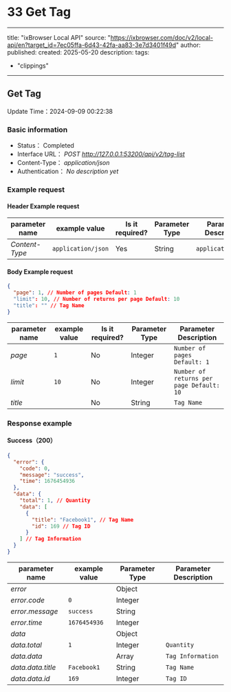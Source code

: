 # 33 Get Tag

---
title: "ixBrowser Local API"
source: "https://ixbrowser.com/doc/v2/local-api/en?target_id=7ec05ffa-6d43-42fa-aa83-3e7d3401f49d"
author:
published:
created: 2025-05-20
description:
tags:
  - "clippings"
---

## Get Tag

Update Time：2024-09-09 00:22:38

### Basic information

- Status： Completed
- Interface URL： *POST* *http://127.0.0.1:53200/api/v2/tag-list*
- Content-Type： *application/json*
- Authentication： *No description yet*

### Example request

#### Header Example request

| parameter name | example value | Is it required? | Parameter Type | Parameter Description |
| --- | --- | --- | --- | --- |
| *Content-Type* | `application/json` | Yes | String | `application/json` |

#### Body Example request

```json
{
  "page": 1, // Number of pages Default: 1
  "limit": 10, // Number of returns per page Default: 10
  "title": "" // Tag Name
}
```

| parameter name | example value | Is it required? | Parameter Type | Parameter Description |
| --- | --- | --- | --- | --- |
| *page* | `1` | No | Integer | `Number of pages Default: 1` |
| *limit* | `10` | No | Integer | `Number of returns per page Default: 10` |
| *title* |  | No | String | `Tag Name` |

### Response example

#### Success（200）

```json
{
  "error": {
    "code": 0,
    "message": "success",
    "time": 1676454936
  },
  "data": {
    "total": 1, // Quantity
    "data": [
      {
        "title": "Facebook1", // Tag Name
        "id": 169 // Tag ID
      }
    ] // Tag Information
  }
}
```

| parameter name | example value | Parameter Type | Parameter Description |
| --- | --- | --- | --- |
| *error* |  | Object |  |
| *error.code* | `0` | Integer |  |
| *error.message* | `success` | String |  |
| *error.time* | `1676454936` | Integer |  |
| *data* |  | Object |  |
| *data.total* | `1` | Integer | `Quantity` |
| *data.data* |  | Array | `Tag Information` |
| *data.data.title* | `Facebook1` | String | `Tag Name` |
| *data.data.id* | `169` | Integer | `Tag ID` |